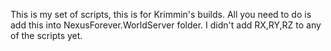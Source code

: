 This is my set of scripts, this is for Krimmin's builds.
All you need to do is add this into NexusForever.WorldServer folder.
I didn't add RX,RY,RZ to any of the scripts yet.
